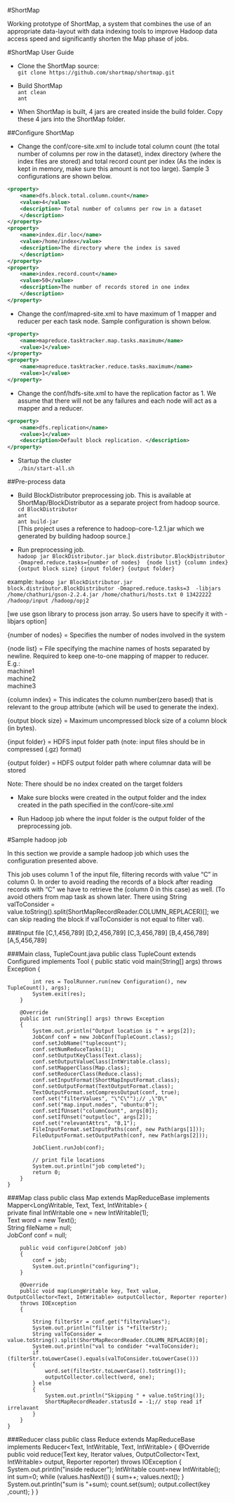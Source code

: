 #ShortMap

Working prototype of ShortMap, a system that combines the use of an appropriate data-layout with data indexing tools to improve Hadoop data access speed and significantly shorten the Map phase of jobs.

#ShortMap User Guide

* Clone the ShortMap source:                                                                                            
`git clone https://github.com/shortmap/shortmap.git`

* Build ShortMap                                                                                                        
    `ant clean`                                                                                                         
    `ant`

* When ShortMap is built, 4 jars are created inside the build folder. Copy these 4 jars into the ShortMap folder. 

##Configure ShortMap

* Change the conf/core-site.xml to include total column count (the total number of columns per row in the dataset), index directory (where the index files are stored) and total record count per index (As the index is kept in memory, make sure this amount is not too large). Sample 3 configurations are shown below.
```xml
<property> 
	<name>dfs.block.total.column.count</name> 
	<value>4</value> 
	<description> Total number of columns per row in a dataset 
	</description> 
</property> 
<property> 
	<name>index.dir.loc</name> 
	<value>/home/index</value> 
	<description>The directory where the index is saved 
	</description> 
</property> 
<property> 
	<name>index.record.count</name> 
	<value>50</value> 
	<description>The number of records stored in one index
	</description> 
</property>
```

* Change the conf/mapred-site.xml to have maximum of 1 mapper and reducer per each task node. Sample configuration is shown below.
```xml
<property> 
  	<name>mapreduce.tasktracker.map.tasks.maximum</name> 
  	<value>1</value> 
</property> 
<property> 
  	<name>mapreduce.tasktracker.reduce.tasks.maximum</name> 
  	<value>1</value> 
</property>
```

* Change the conf/hdfs-site.xml to have the replication factor as 1. We assume that there will not be any failures and each node will act as a mapper and a reducer. 
```xml
<property> 
	<name>dfs.replication</name> 
	<value>1</value> 
	<description>Default block replication. </description> 
</property>
```

* Startup the cluster                                                                                                   
`./bin/start-all.sh`

##Pre-process data

* Build BlockDistributor preprocessing job. This is available at ShortMap/BlockDistributor as a separate project from hadoop source.                                                                                                    
    `cd BlockDistributor`                                                                                               
    `ant`                                                                                                               
    `ant build-jar`                                                                                                      
    [This project uses a reference to hadoop-core-1.2.1.jar which we generated by building hadoop source.]

* Run preprocessing job.                                                                                                
`hadoop jar BlockDistributor.jar block.distributor.BlockDistributor -Dmapred.reduce.tasks={number of nodes}  {node list} {column index} {output block size} {input folder} {output folder}`

example:
`hadoop jar BlockDistributor.jar block.distributor.BlockDistributor -Dmapred.reduce.tasks=3  -libjars /home/chathuri/gson-2.2.4.jar /home/chathuri/hosts.txt 0 13422222 /hadoop/input /hadoop/opj2 `

[we use gson library to process json array. So users have to specify it with -libjars option]

{number of nodes} = Specifies the number of nodes involved in the system

{node list} = File specifying the machine names of hosts separated by newline. Required to keep one-to-one mapping of mapper to reducer.                                                                                                      
E.g.:                                                                                                                   
	machine1                                                                                        
	machine2                                                                                        
	machine3                                                                                        

{column index} = This indicates the column number(zero based) that is relevant to the group attribute (which will be used to generate the index). 

{output block size} = Maximum uncompressed block size of a column block (in bytes). 

{input folder} = HDFS input folder path (note: input files should be in compressed (.gz) format)

{output folder} = HDFS output folder path where columnar data will be stored

Note: There should be no index created on the target folders

* Make sure blocks were created in the output folder and the index created in the path specified in the conf/core-site.xml

* Run Hadoop job where the input folder is the output folder of the preprocessing job.

#Sample hadoop job

In this section we provide a sample hadoop job which uses the configuration presented above.

This job uses column 1 of the input file, filtering records with value “C” in column 0. In order to avoid reading the records of a block after reading records with “C” we have to retrieve the <index column> (column 0 in this case) as well. (To avoid others from map task as shown later. There using String valToConsider = value.toString().split(ShortMapRecordReader.COLUMN_REPLACER)[<Index column>]; we can skip reading the block if valToConsider is not equal to filter val).

###Input file
    [C,1,456,789]
    [D,2,456,789]
    [C,3,456,789]
    [B,4,456,789]
    [A,5,456,789]

###Main class, TupleCount.java
    public class TupleCount extends Configured implements Tool
    {
		public static void main(String[] args) throws Exception
		{

			int res = ToolRunner.run(new Configuration(), new TupleCount(), args);
			System.exit(res);
		}

		@Override
		public int run(String[] args) throws Exception
		{
			System.out.println("Output location is " + args[2]);
			JobConf conf = new JobConf(TupleCount.class);
			conf.setJobName("tuplecount");
			conf.setNumReduceTasks(1);
			conf.setOutputKeyClass(Text.class);
			conf.setOutputValueClass(IntWritable.class);
			conf.setMapperClass(Map.class);
			conf.setReducerClass(Reduce.class);
			conf.setInputFormat(ShortMapInputFormat.class);
			conf.setOutputFormat(TextOutputFormat.class);
			TextOutputFormat.setCompressOutput(conf, true);
			conf.set("filterValues", "\"C\"");// ,\"D\"
			conf.set("map.input.nodes", "ubuntu:0");
			conf.setIfUnset("columnCount", args[0]);
			conf.setIfUnset("outputloc", args[2]);
			conf.set("relevantAttrs", "0,1");
			FileInputFormat.setInputPaths(conf, new Path(args[1]));
			FileOutputFormat.setOutputPath(conf, new Path(args[2]));

			JobClient.runJob(conf);

			// print file locations
			System.out.println("job completed");
			return 0;
		}
    }

###Map class
    public class Map extends MapReduceBase implements Mapper<LongWritable, Text, Text, IntWritable>
    {                                                                                                                       
		private final IntWritable one = new IntWritable(1);                                                                 
		Text word = new Text();                                                                                             
		String fileName = null;                                                                                             
		JobConf conf = null;                                                                                                

		public void configure(JobConf job)
		{
			conf = job;
			System.out.println("configuring");
		}

		@Override
		public void map(LongWritable key, Text value, OutputCollector<Text, IntWritable> outputCollector, Reporter reporter)
		throws IOException
		{

			String filterStr = conf.get("filterValues");
			System.out.println("filter is "+filterStr);
			String valToConsider = value.toString().split(ShortMapRecordReader.COLUMN_REPLACER)[0];
			System.out.println("val to condider "+valToConsider);
			if (filterStr.toLowerCase().equals(valToConsider.toLowerCase()))
			{
				word.set(filterStr.toLowerCase().toString());
				outputCollector.collect(word, one);
			} else
			{
				System.out.println("Skipping " + value.toString());
				ShortMapRecordReader.statusId = -1;// stop read if irrelavant
			}
		}
    }

###Reducer class
    public class Reduce extends MapReduceBase implements Reducer<Text, IntWritable, Text, IntWritable>
    {
		@Override
		public void reduce(Text key, Iterator<IntWritable> values, OutputCollector<Text, IntWritable> output, Reporter reporter) throws IOException
		{
			System.out.println("inside reducer");
			IntWritable count=new IntWritable();
			int sum=0;
			while (values.hasNext())
			{
				sum++;
				values.next();
			}
			System.out.println("sum is "+sum);
			count.set(sum);
			output.collect(key ,count);
		}
    }
